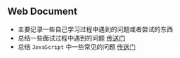 ## Web Document

- 主要记录一些自己学习过程中遇到的问题或者尝试的东西
- 总结一些面试过程中遇到的问题 [传送门](https://github.com/93qlin/webNote/tree/master/Other)
- 总结 `JavaScript` 中一些常见的问题 [传送门](https://github.com/93qlin/webNote/tree/master/JavaScript)

